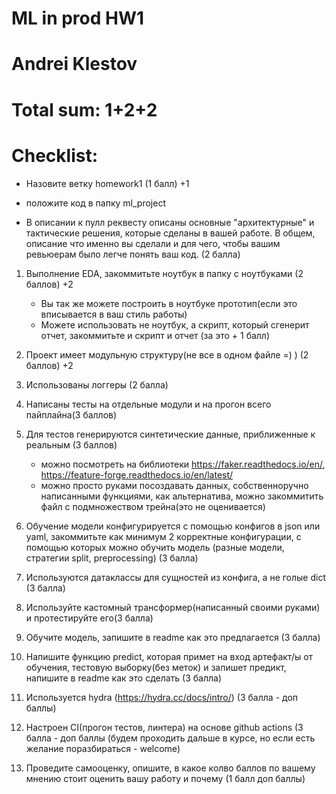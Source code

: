 # ML in prod HW1
# Andrei Klestov

# Total sum: 1+2+2
# Checklist:
* Назовите ветку homework1 (1 балл) +1 

* положите код в папку ml_project

* В описании к пулл реквесту описаны основные "архитектурные" и тактические решения, которые сделаны в вашей работе. В общем, описание что именно вы сделали и для чего, чтобы вашим ревьюерам было легче понять ваш код. (2 балла)

1. Выполнение EDA, закоммитьте ноутбук в папку с ноутбуками (2 баллов) +2
    * Вы так же можете построить в ноутбуке прототип(если это вписывается в ваш стиль работы)
    * Можете использовать не ноутбук, а скрипт, который сгенерит отчет, закоммитьте и скрипт и отчет (за это + 1 балл)

2. Проект имеет модульную структуру(не все в одном файле =) ) (2 баллов) +2

3. Использованы логгеры (2 балла)

4. Написаны тесты на отдельные модули и на прогон всего пайплайна(3 баллов)

5. Для тестов генерируются синтетические данные, приближенные к реальным (3 баллов)
    * можно посмотреть на библиотеки https://faker.readthedocs.io/en/, https://feature-forge.readthedocs.io/en/latest/
    * можно просто руками посоздавать данных, собственноручно написанными функциями,
как альтернатива, можно закоммитить файл с подмножеством трейна(это не оценивается) 

6. Обучение модели конфигурируется с помощью конфигов в json или yaml, закоммитьте как минимум 2 корректные конфигурации, с помощью которых можно обучить модель (разные модели, стратегии split, preprocessing) (3 балла)

7. Используются датаклассы для сущностей из конфига, а не голые dict (3 балла) 

8. Используйте кастомный трансформер(написанный своими руками) и протестируйте его(3 балла)

9. Обучите модель, запишите в readme как это предлагается (3 балла)

10. Напишите функцию predict, которая примет на вход артефакт/ы от обучения, тестовую выборку(без меток) и запишет предикт, напишите в readme как это сделать (3 балла)  

11. Используется hydra  (https://hydra.cc/docs/intro/) (3 балла - доп баллы)

12. Настроен CI(прогон тестов, линтера) на основе github actions  (3 балла - доп баллы (будем проходить дальше в курсе, но если есть желание поразбираться - welcome)

13. Проведите самооценку, опишите, в какое колво баллов по вашему мнению стоит оценить вашу работу и почему (1 балл доп баллы) 